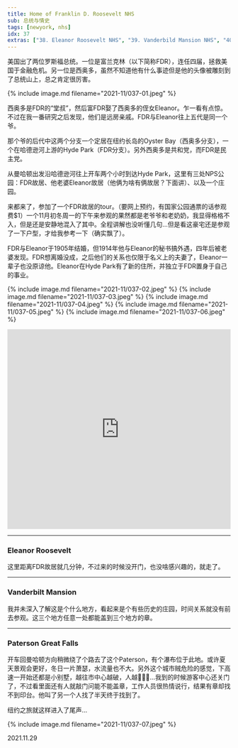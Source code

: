 ```yaml
---
title: Home of Franklin D. Roosevelt NHS
sub: 总统与情史
tags: [newyork, nhs]
idx: 37
extras: ["38. Eleanor Roosevelt NHS", "39. Vanderbild Mansion NHS", "40. Paterson Great Falls NHP"]
---
```


美国出了两位罗斯福总统。一位是富兰克林（以下简称FDR），连任四届，拯救美国于金融危机。另一位是西奥多，虽然不知道他有什么事迹但是他的头像被雕刻到了总统山上，总之肯定很厉害。

{% include image.md filename="2021-11/037-01.jpeg" %}

西奥多是FDR的“堂叔”，然后富FDR娶了西奥多的侄女Eleanor。乍一看有点惊。不过在我一番研究之后发现，他们是远房亲戚。FDR与Eleanor往上五代是同一个爷。

那个爷的后代中这两个分支一个定居在纽约长岛的Oyster Bay（西奥多分支），一个在哈德逊河上游的Hyde Park（FDR分支）。另外西奥多是共和党，而FDR是民主党。

从曼哈顿出发沿哈德逊河往上开车两个小时到达Hyde Park，这里有三处NPS公园：FDR故居、他老婆Eleanor故居（他俩为啥有俩故居？下面讲）、以及一个庄园。

来都来了，参加了一个FDR故居的tour。（要网上预约，有国家公园通票的话参观费$1）一个11月初冬周一的下午来参观的果然都是老爷爷和老奶奶，我显得格格不入，但是还是安静地混入了其中。全程讲解也没听懂几句…但是看这豪宅还是参观了一下户型，才给我参考一下（确实飘了）。

FDR与Eleanor于1905年结婚，但1914年他与Eleanor的秘书搞外遇，四年后被老婆发现。FDR想离婚没成，之后他们的关系也仅限于名义上的夫妻了，Eleanor一辈子也没原谅他。Eleanor在Hyde Park有了新的住所，并独立于FDR置身于自己的事业。

{% include image.md filename="2021-11/037-02.jpeg" %}
{% include image.md filename="2021-11/037-03.jpeg" %}
{% include image.md filename="2021-11/037-04.jpeg" %}
{% include image.md filename="2021-11/037-05.jpeg" %}
{% include image.md filename="2021-11/037-06.jpeg" %}

<iframe src="https://www.google.com/maps/embed?pb=!1m14!1m8!1m3!1d1523618.714931582!2d-73.9373871!3d41.7675859!3m2!1i1024!2i768!4f13.1!3m3!1m2!1s0x89dd167ee3a22fe1%3A0xd821e3f9721e131e!2sHome%20of%20Franklin%20D.%20Roosevelt%20National%20Historic%20Site!5e0!3m2!1sen!2sus!4v1652562864506!5m2!1sen!2sus" width="100%" height="450" style="border:0;" allowfullscreen="" loading="lazy" referrerpolicy="no-referrer-when-downgrade"></iframe>

---

### Eleanor Roosevelt

这里距离FDR故居就几分钟，不过来的时候没开门，也没啥感兴趣的，就走了。

---

### Vanderbilt Mansion

我并未深入了解这是个什么地方，看起来是个有些历史的庄园，时间关系就没有前去参观。这三个地方任意一处都能盖到三个地方的章。

---

### Paterson Great Falls

开车回曼哈顿方向稍微绕了个路去了这个Paterson，有个瀑布位于此地。或许夏天景观会更好，冬日一片萧瑟，水流量也不大。另外这个城市贼危险的感觉，下高速一开始还都是小别墅，越往市中心越破，人越🧑🏿‍🦲…我到的时候游客中心还关门了，不过看里面还有人就敲门问能不能盖章，工作人员很热情说行，结果有章却找不到印台。他叫了另一个人找了半天终于找到了。

纽约之旅就这样进入了尾声…

{% include image.md filename="2021-11/037-07.jpeg" %}

2021.11.29
